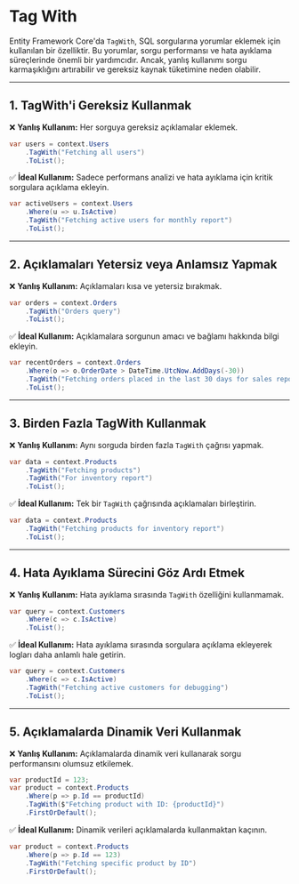 # Tag With

Entity Framework Core'da `TagWith`, SQL sorgularına yorumlar eklemek için kullanılan bir özelliktir. Bu yorumlar, sorgu performansı ve hata ayıklama süreçlerinde önemli bir yardımcıdır. Ancak, yanlış kullanımı sorgu karmaşıklığını artırabilir ve gereksiz kaynak tüketimine neden olabilir.

---

## 1. TagWith'i Gereksiz Kullanmak

❌ **Yanlış Kullanım:** Her sorguya gereksiz açıklamalar eklemek.

```csharp
var users = context.Users
    .TagWith("Fetching all users")
    .ToList();
```

✅ **İdeal Kullanım:** Sadece performans analizi ve hata ayıklama için kritik sorgulara açıklama ekleyin.

```csharp
var activeUsers = context.Users
    .Where(u => u.IsActive)
    .TagWith("Fetching active users for monthly report")
    .ToList();
```

---

## 2. Açıklamaları Yetersiz veya Anlamsız Yapmak

❌ **Yanlış Kullanım:** Açıklamaları kısa ve yetersiz bırakmak.

```csharp
var orders = context.Orders
    .TagWith("Orders query")
    .ToList();
```

✅ **İdeal Kullanım:** Açıklamalara sorgunun amacı ve bağlamı hakkında bilgi ekleyin.

```csharp
var recentOrders = context.Orders
    .Where(o => o.OrderDate > DateTime.UtcNow.AddDays(-30))
    .TagWith("Fetching orders placed in the last 30 days for sales report")
    .ToList();
```

---

## 3. Birden Fazla TagWith Kullanmak

❌ **Yanlış Kullanım:** Aynı sorguda birden fazla `TagWith` çağrısı yapmak.

```csharp
var data = context.Products
    .TagWith("Fetching products")
    .TagWith("For inventory report")
    .ToList();
```

✅ **İdeal Kullanım:** Tek bir `TagWith` çağrısında açıklamaları birleştirin.

```csharp
var data = context.Products
    .TagWith("Fetching products for inventory report")
    .ToList();
```

---

## 4. Hata Ayıklama Sürecini Göz Ardı Etmek

❌ **Yanlış Kullanım:** Hata ayıklama sırasında `TagWith` özelliğini kullanmamak.

```csharp
var query = context.Customers
    .Where(c => c.IsActive)
    .ToList();
```

✅ **İdeal Kullanım:** Hata ayıklama sırasında sorgulara açıklama ekleyerek logları daha anlamlı hale getirin.

```csharp
var query = context.Customers
    .Where(c => c.IsActive)
    .TagWith("Fetching active customers for debugging")
    .ToList();
```

---

## 5. Açıklamalarda Dinamik Veri Kullanmak

❌ **Yanlış Kullanım:** Açıklamalarda dinamik veri kullanarak sorgu performansını olumsuz etkilemek.

```csharp
var productId = 123;
var product = context.Products
    .Where(p => p.Id == productId)
    .TagWith($"Fetching product with ID: {productId}")
    .FirstOrDefault();
```

✅ **İdeal Kullanım:** Dinamik verileri açıklamalarda kullanmaktan kaçının.

```csharp
var product = context.Products
    .Where(p => p.Id == 123)
    .TagWith("Fetching specific product by ID")
    .FirstOrDefault();
```